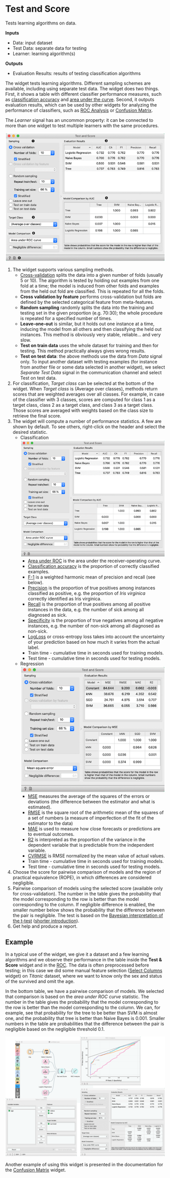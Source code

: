 Test and Score
==============

Tests learning algorithms on data.

**Inputs**

- Data: input dataset
- Test Data: separate data for testing
- Learner: learning algorithm(s)

**Outputs**

- Evaluation Results: results of testing classification algorithms

The widget tests learning algorithms. Different sampling schemes are available, including using separate test data. The widget does two things. First, it shows a table with different classifier performance measures, such as [classification accuracy](https://en.wikipedia.org/wiki/Accuracy_and_precision) and [area under the curve](https://en.wikipedia.org/wiki/Receiver_operating_characteristic#Area_under_the_curve). Second, it outputs evaluation results, which can be used by other widgets for analyzing the performance of classifiers, such as [ROC Analysis](../evaluate/rocanalysis.md) or [Confusion Matrix](../evaluate/confusionmatrix.md).

The *Learner* signal has an uncommon property: it can be connected to more than one widget to test multiple learners with the same procedures.

![](images/TestAndScore-stamped.png)

1. The widget supports various sampling methods.
   - [Cross-validation](https://en.wikipedia.org/wiki/Cross-validation_\(statistics\)) splits the data into a given number of folds (usually 5 or 10). The algorithm is tested by holding out examples from one fold at a time; the model is induced from other folds and examples from the held out fold are classified. This is repeated for all the folds.
   - **Cross validation by feature** performs cross-validation but folds are defined by the selected categorical feature from meta-features.   
   - **Random sampling** randomly splits the data into the training and testing set in the given proportion (e.g. 70:30); the whole procedure is repeated for a specified number of times.
   - **Leave-one-out** is similar, but it holds out one instance at a time, inducing the model from all others and then classifying the held out instances. This method is obviously very stable, reliable... and very slow.
   - **Test on train data** uses the whole dataset for training and then for testing. This method practically always gives wrong results.
   - **Test on test data**: the above methods use the data from *Data* signal only. To input another dataset with testing examples (for instance from another file or some data selected in another widget), we select *Separate Test Data* signal in the communication channel and select Test on test data.
2. For classification, *Target class* can be selected at the bottom of the widget. When *Target class* is (Average over classes), methods return scores that are weighted averages over all classes. For example, in case of the classifier with 3 classes, scores are computed for class 1 as a target class, class 2 as a target class, and class 3 as a target class. Those scores are averaged with weights based on the class size to retrieve the final score.
3. The widget will compute a number of performance statistics. A few are shown by default. To see others, right-click on the header and select the desired statistic.
   - Classification
   ![](images/TestAndScore-Classification.png)
        - [Area under ROC](http://gim.unmc.edu/dxtests/roc3.htm) is the area under the receiver-operating curve.
        - [Classification accuracy](https://en.wikipedia.org/wiki/Accuracy_and_precision) is the proportion of correctly classified examples.
        - [F-1](https://en.wikipedia.org/wiki/F1_score) is a weighted harmonic mean of precision and recall (see below).
        - [Precision](https://en.wikipedia.org/wiki/Precision_and_recall) is the proportion of true positives among instances classified as positive, e.g. the proportion of *Iris virginica* correctly identified as Iris virginica.
        - [Recall](https://en.wikipedia.org/wiki/Precision_and_recall) is the proportion of true positives among all positive instances in the data, e.g. the number of sick among all diagnosed as sick.
        - [Specificity](https://en.wikipedia.org/wiki/Sensitivity_and_specificity) is the proportion of true negatives among all negative instances, e.g. the number of non-sick among all diagnosed as non-sick.
        - [LogLoss](https://en.wikipedia.org/wiki/Cross_entropy) or cross-entropy loss takes into account the uncertainty of your prediction based on how much it varies from the actual label. 
        - Train time - cumulative time in seconds used for training models.
        - Test time - cumulative time in seconds used for testing models.
   - Regression
   ![](images/TestAndScore-Regression.png)
      - [MSE](https://en.wikipedia.org/wiki/Mean_squared_error) measures the average of the squares of the errors or deviations (the difference between the estimator and what is estimated).
      - [RMSE](https://en.wikipedia.org/wiki/Root_mean_square) is the square root of the arithmetic mean of the squares of a set of numbers (a measure of imperfection of the fit of the estimator to the data)
      - [MAE](<https://en.wikipedia.org/wiki/Mean_absolute_error>) is used to measure how close forecasts or predictions are to eventual outcomes.
      - [R2](<https://en.wikipedia.org/wiki/Coefficient_of_determination>) is interpreted as the proportion of the variance in the dependent variable that is predictable from the independent variable.
      - [CVRMSE](https://en.wikipedia.org/wiki/Root-mean-square_deviation) is RMSE normalized by the mean value of actual values.
      - Train time - cumulative time in seconds used for training models.
      - Test time - cumulative time in seconds used for testing models.
4. Choose the score for pairwise comparison of models and the region of practical equivalence (ROPE), in which differences are considered negligible.
5. Pairwise comparison of models using the selected score (available only for cross-validation). The number in the table gives the probability that the model corresponding to the row is better than the model corresponding to the column. If negligible difference is enabled, the smaller number below shows the probability that the difference between the pair is negligible. The test is based on the [Bayesian interpretation of the t-test](https://link.springer.com/article/10.1007/s10994-015-5486-z) ([shorter introduction](https://baycomp.readthedocs.io/en/latest/introduction.html)).
6. Get help and produce a report.

Example
-------

In a typical use of the widget, we give it a dataset and a few learning algorithms and we observe their performance in the table inside the **Test & Score** widget and in the [ROC](../evaluate/rocanalysis.md). The data is often preprocessed before testing; in this case we did some manual feature selection ([Select Columns](../data/selectcolumns.md) widget) on *Titanic* dataset, where we want to know only the sex and status of the survived and omit the age.

In the bottom table, we have a pairwise comparison of models. We selected that comparison is based on the _area under ROC curve_ statistic. The number in the table gives the probability that the model corresponding to the row is better than the model corresponding to the column. We can, for example, see that probability for the tree to be better than SVM is almost one, and the probability that tree is better than Naive Bayes is 0.001. Smaller numbers in the table are probabilities that the difference between the pair is negligible based on the negligible threshold 0.1.

![](images/TestAndScore-Example.png)

Another example of using this widget is presented in the documentation for the [Confusion Matrix](../evaluate/confusionmatrix.md) widget.
